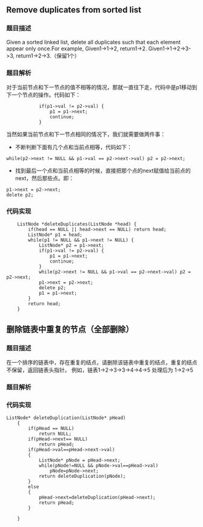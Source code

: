 
## Remove duplicates from sorted list

### 题目描述

Given a sorted linked list, delete all duplicates such that each element appear only once.For example,
Given1->1->2, return1->2.
Given1->1->2->3->3, return1->2->3.（保留1个）

### 题目解析

对于当前节点和下一节点的值不相等的情况，那就一直往下走，代码中是p1移动到下一个节点的操作。代码如下：
```
            if(p1->val != p2->val) {
                p1 = p1->next;
                continue;
            }
```
当然如果当前节点和下一节点相同的情况下，我们就需要做两件事：

- 不断判断下面有几个点和当前点相等，代码如下：

```
while(p2->next != NULL && p1->val == p2->next->val) p2 = p2->next;
```

- 找到最后一个点和当前点相等的时候，直接把那个点的next赋值给当前点的next，然后那些点。即：

```
p1->next = p2->next;
delete p2;
```

### 代码实现

```
    ListNode *deleteDuplicates(ListNode *head) {
        if(head == NULL || head->next == NULL) return head;
        ListNode* p1 = head;
        while(p1 != NULL && p1->next != NULL) {
            ListNode* p2 = p1->next;
            if(p1->val != p2->val) {
                p1 = p1->next;
                continue;
            }
            while(p2->next != NULL && p1->val == p2->next->val) p2 = p2->next;
            p1->next = p2->next;
            delete p2;
            p1 = p1->next;
        }
        return head;
    }
```

## 删除链表中重复的节点（全部删除）

### 题目描述

在一个排序的链表中，存在重复的结点，请删除该链表中重复的结点，重复的结点不保留，返回链表头指针。 例如，链表1->2->3->3->4->4->5 处理后为 1->2->5

### 题目解析


### 代码实现

```
ListNode* deleteDuplication(ListNode* pHead)
    {
        if(pHead == NULL)
            return NULL;
        if(pHead->next== NULL)
            return pHead;
        if(pHead->val==pHead->next->val)
        {
            ListNode* pNode = pHead->next;
            while(pNode!=NULL && pNode->val==pHead->val)
                pNode=pNode->next;
            return deleteDuplication(pNode);
        }
        else
        {
            pHead->next=deleteDuplication(pHead->next);
            return pHead;
        }

    }
```
